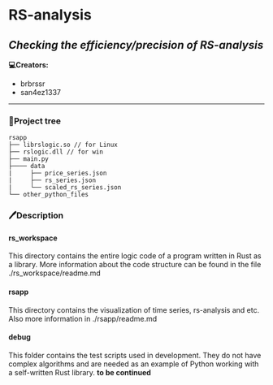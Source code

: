 # RS-analysis
***Checking the efficiency/precision of RS-analysis***
--
**💻Creators:**
- brbrssr
- san4ez1337
----
### 🌲Project tree
```
rsapp
├── librslogic.so // for Linux
├── rslogic.dll // for win
├── main.py
├──── data
|     ├── price_series.json
|     ├── rs_series.json
|     └── scaled_rs_series.json
└── other_python_files
```
### 🖊️Description 
#### rs_workspace
This directory contains the entire logic code of a program written in Rust as a library. 
More information about the code structure can be found in the file ./rs_workspace/readme.md
#### rsapp
This directory contains the visualization of time series, rs-analysis and etc. 
Also more information in ./rsapp/readme.md
#### debug 
This folder contains the test scripts used in development. 
They do not have complex algorithms and are needed as an example of Python working with a self-written Rust library.
**to be continued**
